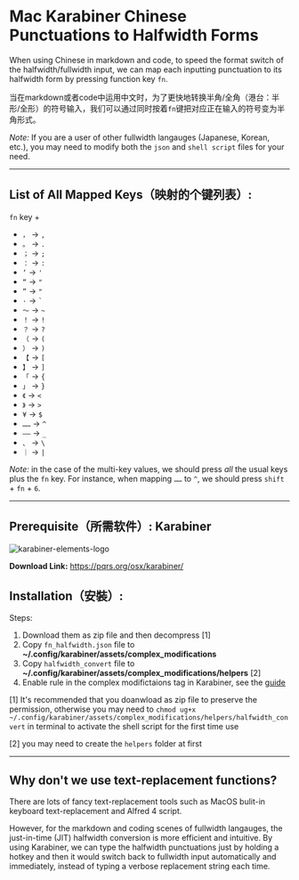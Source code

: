 # Mac Karabiner Chinese Punctuations to Halfwidth Forms

When using Chinese in markdown and code, to speed the format switch of the halfwidth/fullwidth input, we can map each inputting punctuation to its halfwidth form by pressing function key `fn`.

当在markdown或者code中运用中文时，为了更快地转换半角/全角（港台：半形/全形）的符号输入，我们可以通过同时按着`fn`键把对应正在输入的符号变为半角形式。

*Note:* If you are a user of other fullwidth langauges (Japanese, Korean, etc.), you may need to modify both the `json` and `shell script` files for your need.

---

## List of All Mapped Keys（映射的个键列表）:

`fn` key + 

- `，` -> `,`
- `。` -> `.`
- `；` -> `;`
- `：` -> `:`
- `‘` -> `'`
- `“` -> `"`
- `”` -> `"`
- `·` -> `` ` ``
- `～` -> `~`
- `！` -> `!` 
- `？` -> `?`
- `（` -> `(`
- `）` -> `)`
- `【` -> `[`
- `】` -> `]`
- `「` -> `{`
- `」` -> `}`
- `《` -> `<`
- `》` -> `>`
- `¥` -> `$` 
- `……` -> `^`
- `——` -> `_`
- `、` -> `\`
- `｜` -> `|`

*Note:* in the case of the multi-key values, we should press *all* the usual keys plus the `fn` key. For instance, when mapping `……` to `^`, we should press  `shift` + `fn` + `6`.

---

## Prerequisite（所需软件）: Karabiner

![karabiner-elements-logo](https://static.macupdate.com/products/25141/m/karabiner-elements-logo.png?v=1593415409)

**Download Link:** <https://pqrs.org/osx/karabiner/>

## Installation（安裝）:

Steps:

1. Download them as zip file and then decompress [1]
2. Copy `fn_halfwidth.json` file to **~/.config/karabiner/assets/complex_modifications**
3. Copy `halfwidth_convert` file to **~/.config/karabiner/assets/complex_modifications/helpers** [2]
4. Enable rule in the complex modifictaions tag in Karabiner, see the [guide](https://karabiner-elements.pqrs.org/docs/manual/configuration/configure-complex-modifications/)

[1] It's recommended that you doanwload as zip file to preserve the permission, otherwise you may need to `chmod ug+x ~/.config/karabiner/assets/complex_modifications/helpers/halfwidth_convert` in terminal to activate the shell script for the first time use

[2] you may need to create the `helpers` folder at first

---

## Why don't we use text-replacement functions? 

There are lots of fancy text-replacement tools such as MacOS bulit-in keyboard text-replacement and Alfred 4 script.

However, for the markdown and coding scenes of fullwidth langauges, the just-in-time (JIT) halfwidth conversion is more efficient and intuitive. By using Karabiner, we can type the halfwidth punctuations just by holding a hotkey and then it would switch back to fullwidth input automatically and immediately, instead of typing a verbose replacement string each time.
